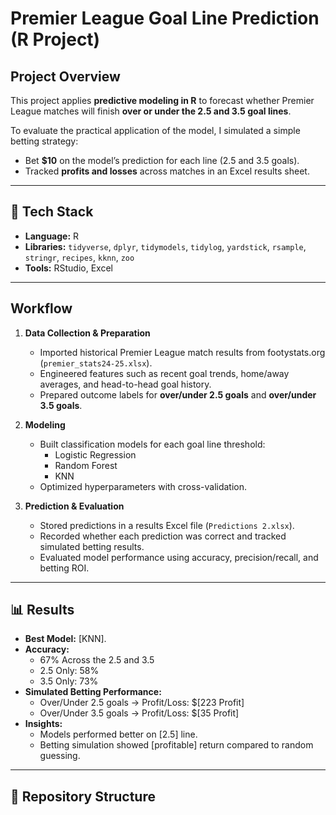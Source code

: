 # Premier League Goal Line Prediction (R Project)

## Project Overview
This project applies **predictive modeling in R** to forecast whether Premier League matches will finish **over or under the 2.5 and 3.5 goal lines**.  

To evaluate the practical application of the model, I simulated a simple betting strategy:
- Bet **$10** on the model’s prediction for each line (2.5 and 3.5 goals).  
- Tracked **profits and losses** across matches in an Excel results sheet.  

---

## 🔧 Tech Stack
- **Language:** R  
- **Libraries:** `tidyverse`, `dplyr`, `tidymodels`, `tidylog`, `yardstick`, `rsample`, `stringr`, `recipes`, `kknn`, `zoo`  
- **Tools:** RStudio, Excel  

---

## Workflow
1. **Data Collection & Preparation**
   - Imported historical Premier League match results from footystats.org (`premier_stats24-25.xlsx`).  
   - Engineered features such as recent goal trends, home/away averages, and head-to-head goal history.  
   - Prepared outcome labels for **over/under 2.5 goals** and **over/under 3.5 goals**.  

2. **Modeling**
   - Built classification models for each goal line threshold:  
     - Logistic Regression  
     - Random Forest  
     - KNN  
   - Optimized hyperparameters with cross-validation.  

3. **Prediction & Evaluation**
   - Stored predictions in a results Excel file (`Predictions 2.xlsx`).  
   - Recorded whether each prediction was correct and tracked simulated betting results.  
   - Evaluated model performance using accuracy, precision/recall, and betting ROI.  

---

## 📊 Results
- **Best Model:** [KNN].  
- **Accuracy:**
  - 67% Across the 2.5 and 3.5
  - 2.5 Only: 58%
  - 3.5 Only: 73%   
- **Simulated Betting Performance:**  
  - Over/Under 2.5 goals → Profit/Loss: $[223 Profit]  
  - Over/Under 3.5 goals → Profit/Loss: $[35 Profit]  
- **Insights:**  
  - Models performed better on [2.5] line.  
  - Betting simulation showed [profitable] return compared to random guessing.  

---

## 📂 Repository Structure

